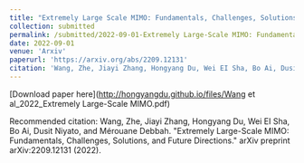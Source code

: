 ```yaml
---
title: "Extremely Large Scale MIMO: Fundamentals, Challenges, Solutions, and Future Directions"
collection: submitted
permalink: /submitted/2022-09-01-Extremely Large-Scale MIMO: Fundamentals, Challenges, Solutions, and Future Directions
date: 2022-09-01
venue: 'Arxiv'
paperurl: 'https://arxiv.org/abs/2209.12131'
citation: 'Wang, Zhe, Jiayi Zhang, Hongyang Du, Wei EI Sha, Bo Ai, Dusit Niyato, and Mérouane Debbah. "Extremely Large-Scale MIMO: Fundamentals, Challenges, Solutions, and Future Directions." arXiv preprint arXiv:2209.12131 (2022).'
---
```


[Download paper here](http://hongyangdu.github.io/files/Wang et al_2022_Extremely Large-Scale MIMO.pdf)

Recommended citation: Wang, Zhe, Jiayi Zhang, Hongyang Du, Wei EI Sha, Bo Ai, Dusit Niyato, and Mérouane Debbah. "Extremely Large-Scale MIMO: Fundamentals, Challenges, Solutions, and Future Directions." arXiv preprint arXiv:2209.12131 (2022).
